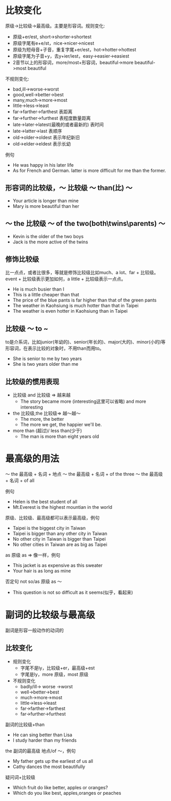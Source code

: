 # 比较变化
原级->比较级->最高级。主要是形容词。规则变化:
- 原级+er/est, short->shorter->shortest
- 原级字尾有e+e/st，nice->nicer->nicest
- 原级为短母音+子音，重复字尾+er/est，hot->hotter->hottest
- 原级字尾为子音+y，去y+ier/iest，easy->easier->easiest
- 2音节以上的形容词，more/most+形容词，beautiful->more beautiful->most beautiful

不规则变化:
- bad,ill->worse->worst
- good,well->better->best
- many,much->more->most
- little->less->least
- far->farther->farthest 表距离
- far->further->furthest 表程度数量距离
- late->later->latest(最晚的或者最新的) 表时间
- late->latter->last 表顺序
- old->older->oldest 表示年纪新旧
- old->elder->eldest 表示长幼

例句
- He was happy in his later life
- As for French and German. latter is more difficult for me than the former.

## 形容词的比较级，～ 比较级 ～ than(比) ～
- Your article is longer than mine
- Mary is more beautiful than her
## ～ the 比较级 ～ of the two(both\twins\parents) ～
- Kevin is the older of the two boys
- Jack is the more active of the twins
## 修饰比较级
比一点点，或者比很多，等就是修饰比较级比如much、a lot、far + 比较级。event + 比较级表示更加如何，a little + 比较级表示一点点。
- He is much busier than I
- This is a little cheaper than that
- The price of the blue pants is far higher than that of the green pants
- The weather in Kaohsiung is much hotter than that in Taipei
- The weather is even hotter in Kaohsiung than in Taipei

## 比较级 ～ to ~
to是介系词，比如junior(年幼的)、senior(年长的)、major(大的)、minor(小的)等形容词，在表示比较的对象时，不用than而用to。
- She is senior to me by two years
- She is two years older than me

## 比较级的惯用表现
- 比较级 and 比较级 => 越来越
  - The story became more (interesting这里可以省略) and more interesting
- the 比较级,the 比较级=> 越～越～
  - The more, the better
  - The more we get, the happier we'll be.
- more than (超过)/ less than(少于)
  - The man is more than eight years old

# 最高级的用法
～ the 最高级 + 名词 + 地点
～ the 最高级 + 名词 + of the three
～ the 最高级 + 名词 + of all

例句
- Helen is the best student of all
- Mt.Everest is the highest mountian in the world

原级、比较级、最高级都可以表示最高级，例句
- Taipei is the biggest city in Taiwan
- Taipei is bigger than any other city in Taiwan
-  No other city in Taiwan is bigger than Taipei
-  No other cities in Taiwan are as big as Taipei

as 原级 as => 像一样，例句
- This jacket is as expensive as this sweater
- Your hair is as long as mine

否定句 not so/as 原级 as ～
- This question is not so difficult as it seems(似乎，看起来)

# 副词的比较级与最高级
副词是形容一般动作的动词的
## 比较变化
- 规则变化
  - 字尾不是ly，比较级+er，最高级+est
  - 字尾是ly，more 原级，most 原级
- 不规则变化
  - badly/ill-> worse ->worst
  - well->better->best
  - much->more->most
  - little->less->least
  - far->farther->farthest
  - far->further->furthest

副词的比较级+than
- He can sing better than Lisa
- I study harder than my friends

the 副词的最高级 地点/of ～，例句
- My father gets up the earliest of us all
- Cathy dances the most beautifully

疑问词+比较级
- Which fruit do like better, apples or oranges?
- Which do you like best, apples,oranges or peaches



